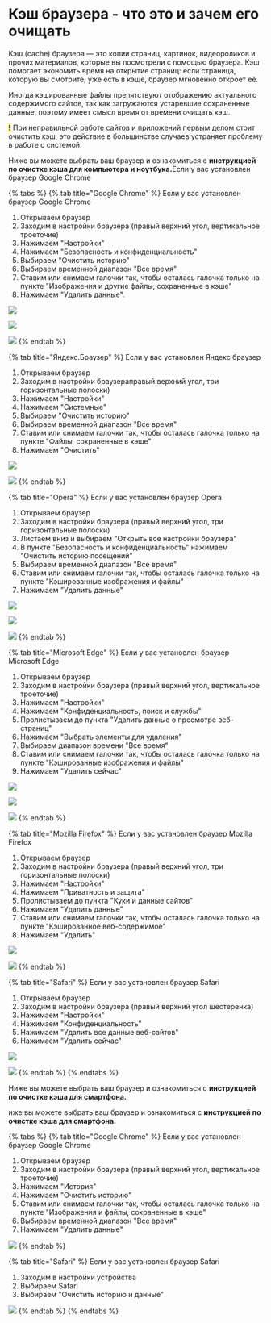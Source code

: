 # Кэш браузера - что это и зачем его очищать

Кэш (cache) браузера — это копии страниц, картинок, видеороликов и прочих материалов, которые вы посмотрели с помощью браузера. Кэш помогает экономить время на открытие страниц: если страница, которую вы смотрите, уже есть в кэше, браузер мгновенно откроет её.&#x20;

Иногда кэшированные файлы препятствуют отображению актуального содержимого сайтов, так как загружаются устаревшие сохраненные данные, поэтому имеет смысл время от времени очищать кэш.

<mark style="color:blue;">**!**</mark> При неправильной работе сайтов и приложений первым делом стоит очистить кэш, это действие в большинстве случаев устраняет проблему в работе с системой.

Ниже вы можете выбрать ваш браузер и ознакомиться с **инструкцией по очистке кэша для компьютера и ноутбука.**&#x415;сли у вас установлен браузер Google Chrome

{% tabs %}
{% tab title="Google Chrome" %}
Если у вас установлен браузер Google Chrome

1. Открываем браузер
2. Заходим в настройки браузера (правый верхний угол, вертикальное троеточие)
3. Нажимаем "Настройки"
4. Нажимаем "Безопасность и конфиденциальность"
5. Выбираем "Очистить историю"
6. Выбираем временной диапазон "Все время"
7. Ставим или снимаем галочки так, чтобы осталась галочка только на пункте "Изображения и другие файлы, сохраненные в кэше"
8. Нажимаем "Удалить данные".



![](<.gitbook/assets/image (17).png>)

![](<.gitbook/assets/image (4) (2) (1).png>)

![](<.gitbook/assets/image (10) (1).png>)
{% endtab %}

{% tab title="Яндекс.Браузер" %}
Если у вас установлен Яндекс браузер&#x20;

1. Открываем браузер
2. Заходим в настройки браузераправый верхний угол, три горизонтальные полоски)
3. Нажимаем "Настройки"
4. Нажимаем "Системные"
5. Выбираем "Очистить историю"
6. Выбираем временной диапазон "Все время"
7. Ставим или снимаем галочки так, чтобы осталась галочка только на пункте "Файлы, сохраненные в кэше"
8. Нажимаем "Очистить"



![](<.gitbook/assets/image (22) (3).png>)

![](<.gitbook/assets/image (16).png>)
{% endtab %}

{% tab title="Opera" %}
Если у вас установлен браузер Opera

1. Открываем браузер
2. Заходим в настройки браузера (правый верхний угол, три горизонтальные полоски)
3. Листаем вниз и выбираем "Открыть все настройки браузера"
4. В пункте "Безопасность и конфиденциальность" нажимаем "Очистить историю посещений"
5. Выбираем временной диапазон "Все время"
6. Ставим или снимаем галочки так, чтобы осталась галочка только на пункте "Кэшированные изображения и файлы"
7. Нажимаем "Удалить данные"

![](<.gitbook/assets/image (2) (2).png>)

![](<.gitbook/assets/image (6) (2).png>)

![](<.gitbook/assets/image (1) (2) (1).png>)
{% endtab %}

{% tab title="Microsoft Edge" %}
Если у вас установлен браузер Microsoft Edge

1. Открываем браузер
2. Заходим в настройки браузера (правый верхний угол, вертикальное троеточие)
3. Нажимаем "Настройки"
4. Нажимаем "Конфиденциальность, поиск и службы"
5. Пролистываем до пункта "Удалить данные о просмотре веб-страниц"
6. Нажимаем "Выбрать элементы для удаления"
7. Выбираем диапазон времени "Все время"
8. Ставим или снимаем галочки так, чтобы осталась галочка только на пункте "Кэшированные изображения и файлы"
9. Нажимаем "Удалить сейчас"

![](<.gitbook/assets/image (21).png>)

![](<.gitbook/assets/image (7) (1) (1) (1).png>)

![](<.gitbook/assets/image (5) (1) (1) (1) (1) (1) (1) (1) (1) (1).png>)
{% endtab %}

{% tab title="Mozilla Firefox" %}
Если у вас установлен браузер Mozilla Firefox

1. Открываем браузер
2. Заходим в настройки браузера (правый верхний угол, три горизонтальные полоски)
3. Нажимаем "Настройки"
4. Нажимаем "Приватность и защита"
5. Пролистываем до пункта "Куки и данные сайтов"
6. Нажимаем "Удалить данные"
7. Ставим или снимаем галочки так, чтобы осталась галочка только на пункте "Кэшированное веб-содержимое"
8. Нажимаем "Удалить"



![](<.gitbook/assets/image (13).png>)

![](<.gitbook/assets/image (12).png>)
{% endtab %}

{% tab title="Safari" %}
Если у вас установлен браузер Safari

1. Открываем браузер
2. Заходим в настройки браузера (правый верхний угол шестеренка)
3. Нажимаем "Настройки"
4. Нажимаем "Конфиденциальность"
5. Нажимаем "Удалить все данные веб-сайтов"
6. Нажимаем "Удалить сейчас"

![](<.gitbook/assets/image (20).png>)

![](<.gitbook/assets/image (8) (1) (1).png>)
{% endtab %}
{% endtabs %}



Ниже вы можете выбрать ваш браузер и ознакомиться с **инструкцией по очистке кэша для смартфона.**

иже вы можете выбрать ваш браузер и ознакомиться с **инструкцией по очистке кэша для смартфона.**

{% tabs %}
{% tab title="Google Chrome" %}
Если у вас установлен браузер Google Chrome

1. Открываем браузер
2. Заходим в настройки браузера (правый верхний угол, вертикальное троеточие)
3. Нажимаем "История"
4. Нажимаем "Очистить историю"
5. Ставим или снимаем галочки так, чтобы осталась галочка только на пункте "Изображения и файлы, сохраненные в кэше"
6. Выбираем временной диапазон "Все время"
7. Нажимаем "Удалить данные"

![](<.gitbook/assets/image (1) (2) (1) (1).png>)
{% endtab %}

{% tab title="Safari" %}
Если у вас установлен браузер Safari

1. Заходим в настройки устройства
2. Выбираем Safari
3. Выбираем "Очистить историю и данные"

![](<.gitbook/assets/image (11) (1).png>)
{% endtab %}
{% endtabs %}
